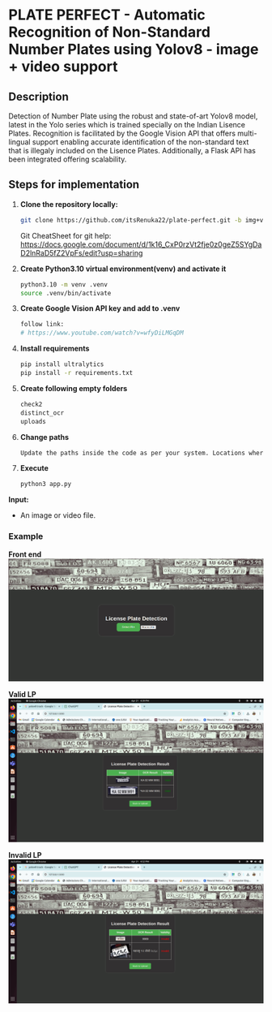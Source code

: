 # PLATE PERFECT - Automatic Recognition of Non-Standard Number Plates using Yolov8 - image + video support

## Description

Detection of Number Plate using the robust and state-of-art Yolov8 model, latest in the Yolo series which is trained specially on the Indian Lisence Plates. Recognition is facilitated by the Google Vision API that offers multi-lingual support enabling accurate identification of the non-standard text that is illegaly included on the Lisence Plates. Additionally, a Flask API has been integrated offering scalability.

## Steps for implementation

1. **Clone the repository locally:**

    ```bash
    git clone https://github.com/itsRenuka22/plate-perfect.git -b img+vid
    ```
  
    Git CheatSheet for git help: https://docs.google.com/document/d/1k16_CxP0rzVt2fje0z0geZ5SYgDaD2lnRaD5fZ2VpFs/edit?usp=sharing

2. **Create Python3.10 virtual environment(venv) and activate it**
  
      ```bash
      python3.10 -m venv .venv
      source .venv/bin/activate
    ```

3. **Create Google Vision API key and add to .venv**  

      ```bash
      follow link:
      # https://www.youtube.com/watch?v=wfyDiLMGqDM
    ```

4. **Install requirements**

      ```bash
      pip install ultralytics
      pip install -r requirements.txt
    ```

5. **Create following empty folders**

      ```bash
      check2
      distinct_ocr
      uploads
      ```

4. **Change paths**

      ```bash
      Update the paths inside the code as per your system. Locations where paths are to be changed are marked.
    ```

5. **Execute**

      ```bash
      python3 app.py
    ```

**Input:**
- An image or video file.

### Example

**Front end**
![FrontEnd](result_images/FrontEnd.png)

**Valid LP**
![Valid LP](result_images/ValidLP.png)

**Invalid LP**
![Invalid LP](result_images/InvalidLP.png)

